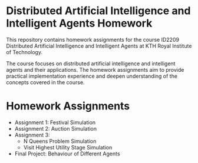 # Distributed Artificial Intelligence and Intelligent Agents Homework
This repository contains homework assignments for the course ID2209 Distributed Artificial Intelligence and Intelligent Agents at KTH Royal Institute of Technology.

The course focuses on distributed artificial intelligence and intelligent agents and their applications. The homework assignments aim to provide practical implementation experience and deepen understanding of the concepts covered in the course.

# Homework Assignments
* Assignment 1: Festival Simulation
* Assignment 2: Auction Simulation
* Assignment 3:
  - N Queens Problem Simulation
  - Visit Highest Utility Stage Simulation
* Final Project: Behaviour of Different Agents
